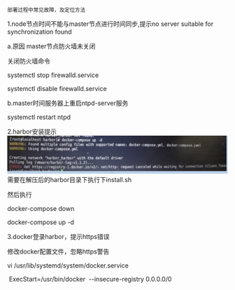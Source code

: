```
                                                                              部署过程中常见故障，及定位方法
```

1.node节点时间不能与master节点进行时间同步,提示no server suitable for synchronization found

a.原因 master节点防火墙未关闭

关闭防火墙命令

systemctl stop firewalld.service

systemctl disable firewalld.service

b.master时间服务器上重启ntpd-server服务

systemctl restart ntpd

2.harbor安装提示![](/assets/12.png)需要在解压后的harbor目录下执行下install.sh

然后执行

docker-compose down

docker-compose up -d

3.docker登录harbor，提示https错误

修改docker配置文件，忽略https警告

vi /usr/lib/systemd/system/docker.service

 ExecStart=/usr/bin/docker  --insecure-registry 0.0.0.0/0 

